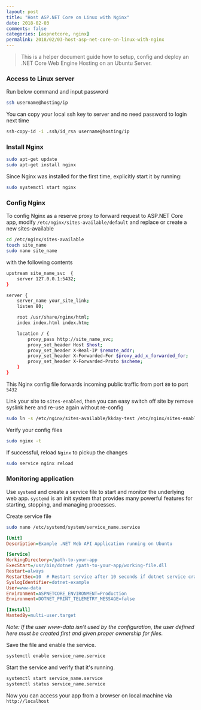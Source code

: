 ```yaml
---
layout: post
title: "Host ASP.NET Core on Linux with Nginx"
date: 2018-02-03
comments: false
categories: [aspnetcore, nginx]
permalink: 2018/02/03-host-asp-net-core-on-linux-with-nginx
---
```


> This is a helper document guide how to setup, config and deploy an .NET Core Web Engine Hosting on an Ubuntu Server.

### Access to Linux server

Run below command and input password

```bash
ssh username@hosting/ip
```
You can copy your local ssh key to server and no need password to login next time
```bash
ssh-copy-id -i .ssh/id_rsa username@hosting/ip
```

### Install Nginx

```bash
sudo apt-get update
sudo apt-get install nginx
```

Since Nginx was installed for the first time, explicitly start it by running:

```bash
sudo systemctl start nginx
```

### Config Nginx

To config Nginx as a reserve proxy to forward request to ASP.NET Core app, modify `/etc/nginx/sites-available/default` and replace or create a new sites-available

```bash
cd /etc/nginx/sites-available
touch site_name
sudo nano site_name
```

with the following contents

```bash
upstream site_name_svc  {
    server 127.0.0.1:5432;
}

server {
    server_name your_site_link;
    listen 80;

    root /usr/share/nginx/html;
    index index.html index.htm;

    location / {
        proxy_pass http://site_name_svc;
        proxy_set_header Host $host;
        proxy_set_header X-Real-IP $remote_addr;
        proxy_set_header X-Forwarded-For $proxy_add_x_forwarded_for;
        proxy_set_header X-Forwarded-Proto $scheme;
    }
}
```

This Nginx config file forwards incoming public traffic from port `80` to port `5432`

Link your site to `sites-enabled`, then you can easy switch off site by remove syslink here and re-use again without re-config

```bash
sudo ln -s /etc/nginx/sites-available/kkday-test /etc/nginx/sites-enabled
```

Verify your config files

```bash
sudo nginx -t
```

If successful, reload `Nginx` to pickup the changes

```bash
sudo service nginx reload
```

### Monitoring application

Use `systemd` and create a service file to start and monitor the underlying web app. `systemd` is an init system that provides many powerful features for starting, stopping, and managing processes.

Create service file

```bash
sudo nano /etc/systemd/system/service_name.service
```

```ini
[Unit]
Description=Example .NET Web API Application running on Ubuntu

[Service]
WorkingDirectory=/path-to-your-app
ExecStart=/usr/bin/dotnet /path-to-your-app/working-file.dll
Restart=always
RestartSec=10  # Restart service after 10 seconds if dotnet service crashes
SyslogIdentifier=dotnet-example
User=www-data
Environment=ASPNETCORE_ENVIRONMENT=Production
Environment=DOTNET_PRINT_TELEMETRY_MESSAGE=false

[Install]
WantedBy=multi-user.target
```
_Note: If the user www-data isn't used by the configuration, the user defined here must be created first and given proper ownership for files._

Save the file and enable the service.

```bash
systemctl enable service_name.service
```

Start the service and verify that it's running.

```bash
systemctl start service_name.service
systemctl status service_name.service
```

Now you can access your app from a browser on local machine via `http://localhost`
